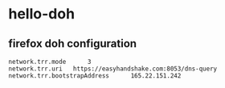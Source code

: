 # hello-doh

## firefox doh configuration

```
network.trr.mode	  3
network.trr.uri	  https://easyhandshake.com:8053/dns-query
network.trr.bootstrapAddress	  165.22.151.242
```

